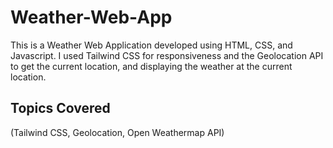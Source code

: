 # Weather-Web-App

This is a Weather Web Application developed using HTML, CSS, and Javascript. I used Tailwind CSS for responsiveness and the Geolocation API to get the current location, and displaying the weather at the current location.


## Topics Covered

(Tailwind CSS, Geolocation, Open Weathermap API)
